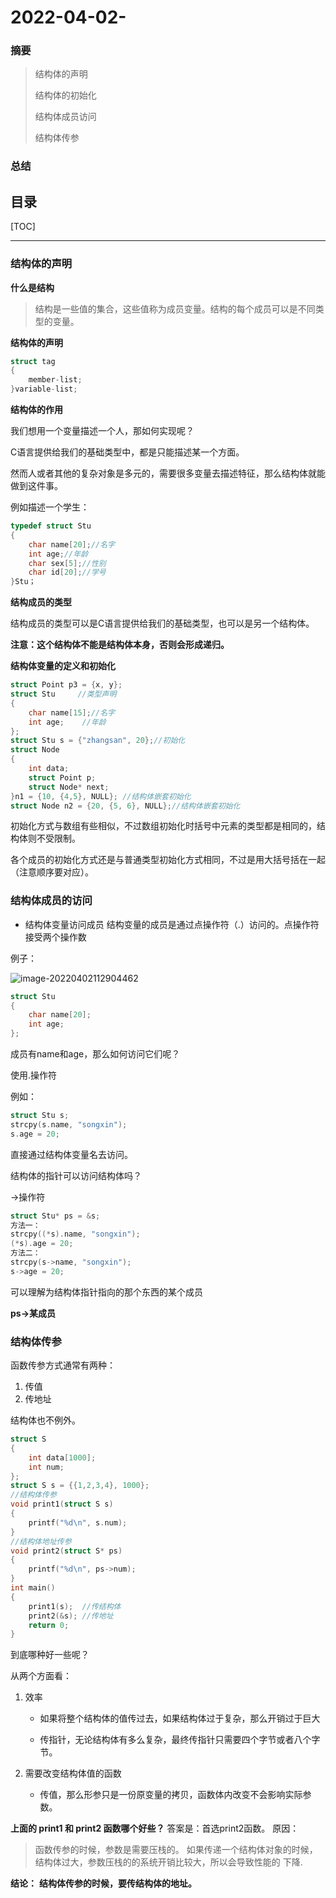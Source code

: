 # 2022-04-02-

### 摘要
> 结构体的声明
>
> 结构体的初始化
>
> 结构体成员访问
>
> 结构体传参

### 总结
> 

目录
---
[TOC]

------

### 结构体的声明

**什么是结构**

> 结构是一些值的集合，这些值称为成员变量。结构的每个成员可以是不同类型的变量。

**结构体的声明**

```c
struct tag
{
	member-list;
}variable-list;
```

**结构体的作用**

我们想用一个变量描述一个人，那如何实现呢？

C语言提供给我们的基础类型中，都是只能描述某一个方面。

然而人或者其他的复杂对象是多元的，需要很多变量去描述特征，那么结构体就能做到这件事。

例如描述一个学生：

```c
typedef struct Stu
{
	char name[20];//名字
	int age;//年龄
	char sex[5];//性别
	char id[20];//学号
}Stu；
```

**结构成员的类型**

结构成员的类型可以是C语言提供给我们的基础类型，也可以是另一个结构体。

**注意：这个结构体不能是结构体本身，否则会形成递归。**



**结构体变量的定义和初始化**



```c
struct Point p3 = {x, y};
struct Stu     //类型声明
{
	char name[15];//名字
	int age;    //年龄
};
struct Stu s = {"zhangsan", 20};//初始化
struct Node
{
	int data;
	struct Point p;
	struct Node* next;
}n1 = {10, {4,5}, NULL}; //结构体嵌套初始化
struct Node n2 = {20, {5, 6}, NULL};//结构体嵌套初始化
```

初始化方式与数组有些相似，不过数组初始化时括号中元素的类型都是相同的，结构体则不受限制。

各个成员的初始化方式还是与普通类型初始化方式相同，不过是用大括号括在一起（注意顺序要对应）。



### 结构体成员的访问

* 结构体变量访问成员
  结构变量的成员是通过点操作符（.）访问的。点操作符接受两个操作数

例子：

![image-20220402112904462](https://raw.githubusercontent.com/sxfinn/picgo/master/img/202204021129507.png)

```c
struct Stu
{
	char name[20];
	int age;
};
```

成员有name和age，那么如何访问它们呢？

使用.操作符

例如：

```c
struct Stu s;
strcpy(s.name, "songxin");
s.age = 20;
```

直接通过结构体变量名去访问。



结构体的指针可以访问结构体吗？

->操作符

```c
struct Stu* ps = &s;
方法一：
strcpy((*s).name, "songxin");
(*s).age = 20;
方法二：
strcpy(s->name, "songxin");
s->age = 20;
```

可以理解为结构体指针指向的那个东西的某个成员

**ps->某成员**



### 结构体传参

函数传参方式通常有两种：

1. 传值
2. 传地址

结构体也不例外。

```c
struct S
{
	int data[1000];
	int num;
};
struct S s = {{1,2,3,4}, 1000};
//结构体传参
void print1(struct S s)
{
	printf("%d\n", s.num);
}
//结构体地址传参
void print2(struct S* ps)
{
	printf("%d\n", ps->num);
}
int main()
{
	print1(s);  //传结构体
	print2(&s); //传地址
	return 0;
}
```

到底哪种好一些呢？

从两个方面看：

1. 效率

   * 如果将整个结构体的值传过去，如果结构体过于复杂，那么开销过于巨大

   * 传指针，无论结构体有多么复杂，最终传指针只需要四个字节或者八个字节。

     

2. 需要改变结构体值的函数

   * 传值，那么形参只是一份原变量的拷贝，函数体内改变不会影响实际参数。

     

**上面的 print1 和 print2 函数哪个好些？**
答案是：首选print2函数。
原因：

> 函数传参的时候，参数是需要压栈的。
> 如果传递一个结构体对象的时候，结构体过大，参数压栈的的系统开销比较大，所以会导致性能的
> 下降.

**结论：**
**结构体传参的时候，要传结构体的地址。**

